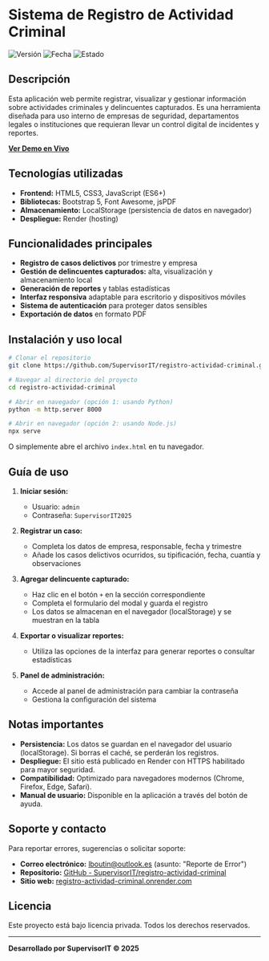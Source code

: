 # Sistema de Registro de Actividad Criminal

![Versión](https://img.shields.io/badge/Versión-1.3.0-blue)
![Fecha](https://img.shields.io/badge/Última%20Actualización-Mayo%202025-brightgreen)
![Estado](https://img.shields.io/badge/Estado-Producción-success)

## Descripción

Esta aplicación web permite registrar, visualizar y gestionar información sobre actividades criminales y delincuentes capturados. Es una herramienta diseñada para uso interno de empresas de seguridad, departamentos legales o instituciones que requieran llevar un control digital de incidentes y reportes.

**[Ver Demo en Vivo](https://registro-actividad-criminal.onrender.com)**

## Tecnologías utilizadas

- **Frontend:** HTML5, CSS3, JavaScript (ES6+)
- **Bibliotecas:** Bootstrap 5, Font Awesome, jsPDF
- **Almacenamiento:** LocalStorage (persistencia de datos en navegador)
- **Despliegue:** Render (hosting)

## Funcionalidades principales

- **Registro de casos delictivos** por trimestre y empresa
- **Gestión de delincuentes capturados:** alta, visualización y almacenamiento local
- **Generación de reportes** y tablas estadísticas
- **Interfaz responsiva** adaptable para escritorio y dispositivos móviles
- **Sistema de autenticación** para proteger datos sensibles
- **Exportación de datos** en formato PDF

## Instalación y uso local

```bash
# Clonar el repositorio
git clone https://github.com/SupervisorIT/registro-actividad-criminal.git

# Navegar al directorio del proyecto
cd registro-actividad-criminal

# Abrir en navegador (opción 1: usando Python)
python -m http.server 8000

# Abrir en navegador (opción 2: usando Node.js)
npx serve
```

O simplemente abre el archivo `index.html` en tu navegador.

## Guía de uso

1. **Iniciar sesión:**
   - Usuario: `admin`
   - Contraseña: `SupervisorIT2025`

2. **Registrar un caso:**
   - Completa los datos de empresa, responsable, fecha y trimestre
   - Añade los casos delictivos ocurridos, su tipificación, fecha, cuantía y observaciones

3. **Agregar delincuente capturado:**
   - Haz clic en el botón `+` en la sección correspondiente
   - Completa el formulario del modal y guarda el registro
   - Los datos se almacenan en el navegador (localStorage) y se muestran en la tabla

4. **Exportar o visualizar reportes:**
   - Utiliza las opciones de la interfaz para generar reportes o consultar estadísticas

5. **Panel de administración:**
   - Accede al panel de administración para cambiar la contraseña
   - Gestiona la configuración del sistema

## Notas importantes

- **Persistencia:** Los datos se guardan en el navegador del usuario (localStorage). Si borras el caché, se perderán los registros.
- **Despliegue:** El sitio está publicado en Render con HTTPS habilitado para mayor seguridad.
- **Compatibilidad:** Optimizado para navegadores modernos (Chrome, Firefox, Edge, Safari).
- **Manual de usuario:** Disponible en la aplicación a través del botón de ayuda.

## Soporte y contacto

Para reportar errores, sugerencias o solicitar soporte:

- **Correo electrónico:** lboutin@outlook.es (asunto: "Reporte de Error")
- **Repositorio:** [GitHub - SupervisorIT/registro-actividad-criminal](https://github.com/SupervisorIT/registro-actividad-criminal)
- **Sitio web:** [registro-actividad-criminal.onrender.com](https://registro-actividad-criminal.onrender.com)

## Licencia

Este proyecto está bajo licencia privada. Todos los derechos reservados.

---

**Desarrollado por SupervisorIT © 2025**

